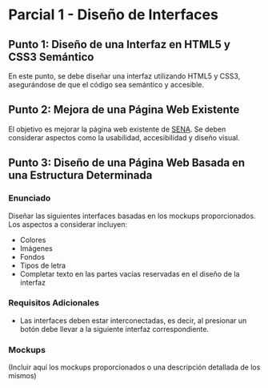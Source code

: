 # Parcial 1 - Diseño de Interfaces

## Punto 1: Diseño de una Interfaz en HTML5 y CSS3 Semántico

En este punto, se debe diseñar una interfaz utilizando HTML5 y CSS3, asegurándose de que el código sea semántico y accesible.

## Punto 2: Mejora de una Página Web Existente

El objetivo es mejorar la página web existente de [SENA](https://www.sena.edu.co/es-co/Paginas/default.aspx). Se deben considerar aspectos como la usabilidad, accesibilidad y diseño visual.

## Punto 3: Diseño de una Página Web Basada en una Estructura Determinada

### Enunciado

Diseñar las siguientes interfaces basadas en los mockups proporcionados. Los aspectos a considerar incluyen:

- Colores
- Imágenes
- Fondos
- Tipos de letra
- Completar texto en las partes vacías reservadas en el diseño de la interfaz

### Requisitos Adicionales

- Las interfaces deben estar interconectadas, es decir, al presionar un botón debe llevar a la siguiente interfaz correspondiente.

### Mockups

(Incluir aquí los mockups proporcionados o una descripción detallada de los mismos)

